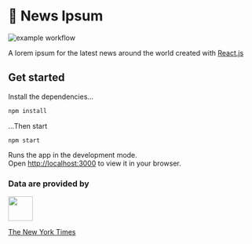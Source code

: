 # 📰 News Ipsum

![example workflow](https://github.com/darwinphi/news-ipsum/actions/workflows/.github/workflows/gh_pages.yaml/badge.svg?branch=main&event=push)

A lorem ipsum for the latest news around the world created with [React.js](https://reactjs.org/)

## Get started
Install the dependencies...

```bash
npm install
```

...Then start
```
npm start
```

Runs the app in the development mode.\
Open [http://localhost:3000](http://localhost:3000) to view it in your browser.


### Data are provided by

<img src="https://static01.nyt.com/vi-assets/images/share/1200x1200_t.png" width=50>

[The New York Times](https://developer.nytimes.com/)
